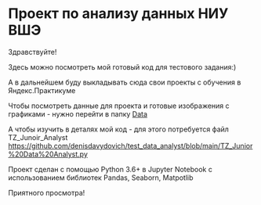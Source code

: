 # Проект по анализу данных НИУ ВШЭ 
Здравствуйте! 

Здесь можно посмотреть мой готовый код для тестового задания:)  

А в дальнейшем буду выкладывать сюда свои проекты с обучения в Яндекс.Практикуме

Чтобы посмотреть данные для проекта и готовые изображения с графиками - нужно перейти в папку [Data](https://github.com/denisdavydovich/test_data_analyst/tree/main/Data)

А чтобы изучить в деталях мой код - для этого потребуется файл TZ_Junoir_Analyst https://github.com/denisdavydovich/test_data_analyst/blob/main/TZ_Junior%20Data%20Analyst.py

Проект сделан с помощью Python 3.6+ в Jupyter Notebook c использованием библиотек Pandas, Seaborn, Matpotlib

Приятного просмотра!
